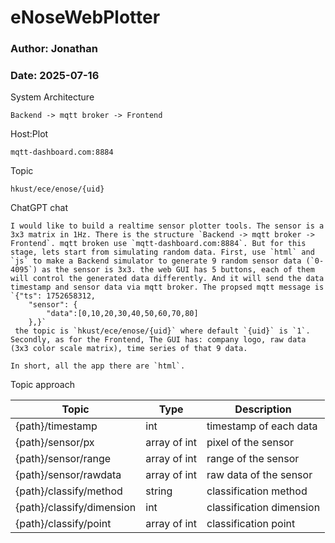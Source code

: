 # eNoseWebPlotter
### Author: Jonathan
### Date: 2025-07-16


System Architecture
```
Backend -> mqtt broker -> Frontend 
```

Host:Plot 
```
mqtt-dashboard.com:8884
```


Topic
```
hkust/ece/enose/{uid}
```


ChatGPT chat
```
I would like to build a realtime sensor plotter tools. The sensor is a 3x3 matrix in 1Hz. There is the structure `Backend -> mqtt broker -> Frontend`. mqtt broken use `mqtt-dashboard.com:8884`. But for this stage, lets start from simulating random data. First, use `html` and `js` to make a Backend simulator to generate 9 random sensor data (`0-4095`) as the sensor is 3x3. the web GUI has 5 buttons, each of them will control the generated data differently. And it will send the data timestamp and sensor data via mqtt broker. The propsed mqtt message is `{"ts": 1752658312, 
    "sensor": {
        "data":[0,10,20,30,40,50,60,70,80]
    },}`
 the topic is `hkust/ece/enose/{uid}` where default `{uid}` is `1`. Secondly, as for the Frontend, The GUI has: company logo, raw data (3x3 color scale matrix), time series of that 9 data.

In short, all the app there are `html`. 
```

Topic approach 

| Topic | Type | Description |
| --- | --- | --- |
| {path}/timestamp | int | timestamp of each data |
| {path}/sensor/px | array of int | pixel of the sensor |
| {path}/sensor/range | array of int | range of the sensor |
| {path}/sensor/rawdata | array of int | raw data of the sensor |
| {path}/classify/method | string | classification method |
| {path}/classify/dimension | int | classification dimension |
| {path}/classify/point | array of int | classification point |